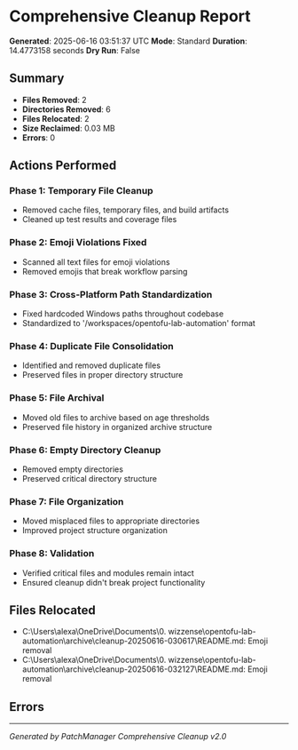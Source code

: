 # Comprehensive Cleanup Report

**Generated**: 2025-06-16 03:51:37 UTC
**Mode**: Standard
**Duration**: 14.4773158 seconds
**Dry Run**: False

## Summary

- **Files Removed**: 2
- **Directories Removed**: 6  
- **Files Relocated**: 2
- **Size Reclaimed**: 0.03 MB
- **Errors**: 0

## Actions Performed

### Phase 1: Temporary File Cleanup
- Removed cache files, temporary files, and build artifacts
- Cleaned up test results and coverage files

### Phase 2: Emoji Violations Fixed
- Scanned all text files for emoji violations
- Removed emojis that break workflow parsing

### Phase 3: Cross-Platform Path Standardization
- Fixed hardcoded Windows paths throughout codebase
- Standardized to '/workspaces/opentofu-lab-automation' format

### Phase 4: Duplicate File Consolidation
- Identified and removed duplicate files
- Preserved files in proper directory structure

### Phase 5: File Archival
- Moved old files to archive based on age thresholds
- Preserved file history in organized archive structure

### Phase 6: Empty Directory Cleanup
- Removed empty directories
- Preserved critical directory structure

### Phase 7: File Organization
- Moved misplaced files to appropriate directories
- Improved project structure organization

### Phase 8: Validation
- Verified critical files and modules remain intact
- Ensured cleanup didn't break project functionality

## Files Relocated

- C:\Users\alexa\OneDrive\Documents\0. wizzense\opentofu-lab-automation\archive\cleanup-20250616-030617\README.md: Emoji removal
- C:\Users\alexa\OneDrive\Documents\0. wizzense\opentofu-lab-automation\archive\cleanup-20250616-032127\README.md: Emoji removal


## Errors



---
*Generated by PatchManager Comprehensive Cleanup v2.0*
